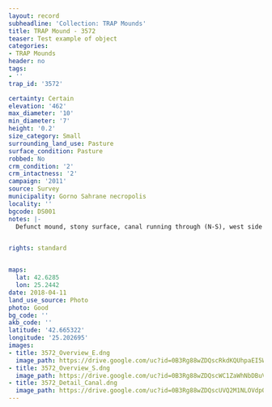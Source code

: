 ```yaml
---
layout: record
subheadline: 'Collection: TRAP Mounds'
title: TRAP Mound - 3572
teaser: Test example of object
categories:
- TRAP Mounds
header: no
tags:
- ''
trap_id: '3572'

certainty: Certain
elevation: '462'
max_diameter: '10'
min_diameter: '7'
height: '0.2'
size_category: Small
surrounding_land_use: Pasture
surface_condition: Pasture
robbed: No
crm_condition: '2'
crm_intactness: '2'
campaign: '2011'
source: Survey
municipality: Gorno Sahrane necropolis
locality: ''
bgcode: DS001
notes: |-
  Defunct mound, stony surface, canal running through (N-S), west side taken away, large stones around.


rights: standard


maps:
  lat: 42.6285
  lon: 25.2442
date: 2018-04-11
land_use_source: Photo
photo: Good
bg_code: ''
akb_code: ''
latitude: '42.665322'
longitude: '25.202695'
images:
- title: 3572_Overview_E.dng
  image_path: https://drive.google.com/uc?id=0B3Rg88wZDQscRkdKQUhpaEI5Wm8
- title: 3572_Overview_S.dng
  image_path: https://drive.google.com/uc?id=0B3Rg88wZDQscWC1ZaWhNbDBuVjA
- title: 3572_Detail_Canal.dng
  image_path: https://drive.google.com/uc?id=0B3Rg88wZDQscUVQ2M1NLOVdpODQ
---
```

